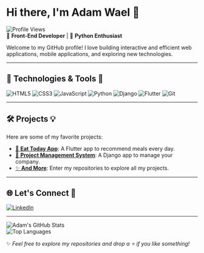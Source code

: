 # Hi there, I'm Adam Wael 👋

![Profile Views](https://komarev.com/ghpvc/?username=AdamWael&color=brightgreen)  
🎨 **Front-End Developer** | 🐍 **Python Enthusiast**

Welcome to my GitHub profile! I love building interactive and efficient web applications, mobile applications, and exploring new technologies.

---

## 🔧 Technologies & Tools 🚀
![HTML5](https://img.shields.io/badge/-HTML5-E34F26?logo=html5&logoColor=white&style=flat-square)
![CSS3](https://img.shields.io/badge/-CSS3-1572B6?logo=css3&logoColor=white&style=flat-square)
![JavaScript](https://img.shields.io/badge/-JavaScript-F7DF1E?logo=javascript&logoColor=black&style=flat-square)
![Python](https://img.shields.io/badge/-Python-3776AB?logo=python&logoColor=white&style=flat-square)
![Django](https://img.shields.io/badge/-Django-092E20?logo=django&logoColor=white&style=flat-square)
![Flutter](https://img.shields.io/badge/-Flutter-02569B?logo=flutter&logoColor=white&style=flat-square)
![Git](https://img.shields.io/badge/-Git-F05032?logo=git&logoColor=white&style=flat-square)

---

## 🛠️ Projects 💡  
Here are some of my favorite projects:  
- [📱 **Eat Today App**](#): A Flutter app to recommend meals every day.  
- [🏢 **Project Management System**](#): A Django app to manage your company.  
- [✨ **And More**](#): Enter my repositories to explore all my projects.  

---

## 🌐 Let's Connect 🌟  
[![LinkedIn](https://img.shields.io/badge/-LinkedIn-0077B5?logo=linkedin&logoColor=white&style=flat-square)](https://linkedin.com/in/adamwassal)  

---

![Adam's GitHub Stats](https://github-readme-stats.vercel.app/api?username=AdamWael&show_icons=true&theme=radical)  
![Top Languages](https://github-readme-stats.vercel.app/api/top-langs/?username=AdamWael&layout=compact&theme=radical)

✨ *Feel free to explore my repositories and drop a ⭐ if you like something!*  
